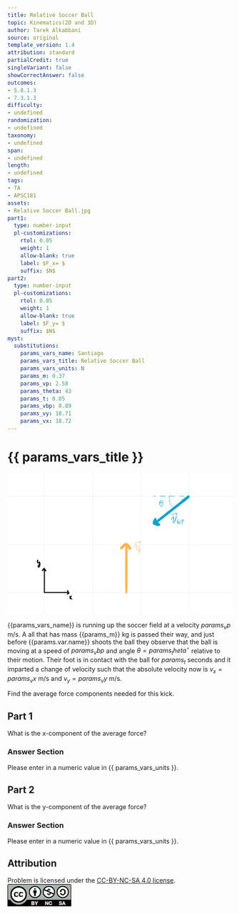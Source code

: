 ```yaml
---
title: Relative Soccer Ball
topic: Kinematics(2D and 3D)
author: Tarek Alkabbani
source: original
template_version: 1.4
attribution: standard
partialCredit: true
singleVariant: false
showCorrectAnswer: false
outcomes:
- 5.8.1.3
- 7.3.1.3
difficulty:
- undefined
randomization:
- undefined
taxonomy:
- undefined
span:
- undefined
length:
- undefined
tags:
- TA
- APSC181
assets:
- Relative Soccer Ball.jpg
part1:
  type: number-input
  pl-customizations:
    rtol: 0.05
    weight: 1
    allow-blank: true
    label: $F_x= $
    suffix: $N$
part2:
  type: number-input
  pl-customizations:
    rtol: 0.05
    weight: 1
    allow-blank: true
    label: $F_y= $
    suffix: $N$
myst:
  substitutions:
    params_vars_name: Santiago
    params_vars_title: Relative Soccer Ball
    params_vars_units: N
    params_m: 0.37
    params_vp: 2.58
    params_theta: 43
    params_t: 0.05
    params_vbp: 8.89
    params_vy: 18.71
    params_vx: 18.72
---
```

# {{ params_vars_title }}
<img src="Relative Soccer Ball.jpg" width=700>

{{params_vars_name}} is running up the soccer field at a velocity ${{params_vp}}$ m/s. A all that has mass {{params_m}} kg is passed their way, and just before {{params.var.name}} shoots the ball they observe that the ball is moving at a speed of ${{params_vbp}}$ and angle $\theta = {{params_theta}}^\circ$ relative to their motion.
Their foot is in contact with the ball for ${{params_t}}$ seconds and it imparted a change of velocity such that the absolute velocity now is $v_x = {{params_vx}}$ m/s and  $v_y = {{params_vy}}$ m/s.

Find the average force components needed for this kick.

## Part 1

What is the x-component of the average force?

### Answer Section

Please enter in a numeric value in {{ params_vars_units }}.

## Part 2

What is the y-component of the average force?

### Answer Section

Please enter in a numeric value in {{ params_vars_units }}.

## Attribution

Problem is licensed under the [CC-BY-NC-SA 4.0 license](https://creativecommons.org/licenses/by-nc-sa/4.0/).<br> ![The Creative Commons 4.0 license requiring attribution-BY, non-commercial-NC, and share-alike-SA license.](https://raw.githubusercontent.com/firasm/bits/master/by-nc-sa.png)
